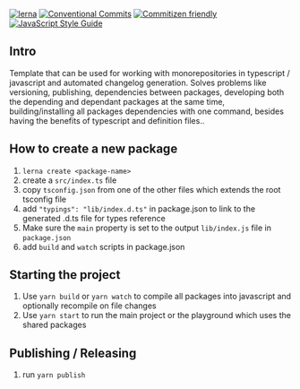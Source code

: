[![lerna](https://img.shields.io/badge/maintained%20with-lerna-cc00ff.svg)](https://lerna.js.org/)
[![Conventional Commits](https://img.shields.io/badge/Conventional%20Commits-1.0.0-yellow.svg)](https://conventionalcommits.org)
[![Commitizen friendly](https://img.shields.io/badge/commitizen-friendly-brightgreen.svg)](http://commitizen.github.io/cz-cli/)
[![JavaScript Style Guide](https://img.shields.io/badge/code_style-standard-brightgreen.svg)](https://standardjs.com)

## Intro

Template that can be used for working with monorepositories in typescript / javascript and automated changelog generation.
Solves problems like versioning, publishing, dependencies between packages, developing both the depending and dependant packages at the same time, building/installing all packages dependencies with one command, besides having the benefits of typescript and definition files..

## How to create a new package

1. `lerna create <package-name>`
1. create a `src/index.ts` file
1. copy `tsconfig.json` from one of the other files which extends the root tsconfig file
1. add `"typings": "lib/index.d.ts"` in package.json to link to the generated .d.ts file for types reference
1. Make sure the `main` property is set to the output `lib/index.js` file in `package.json`
1. add `build` and `watch` scripts in package.json

## Starting the project

1. Use `yarn build` or `yarn watch` to compile all packages into javascript and optionally recompile on file changes
2. Use `yarn start` to run the main project or the playground which uses the shared packages

## Publishing / Releasing

1. run `yarn publish`
